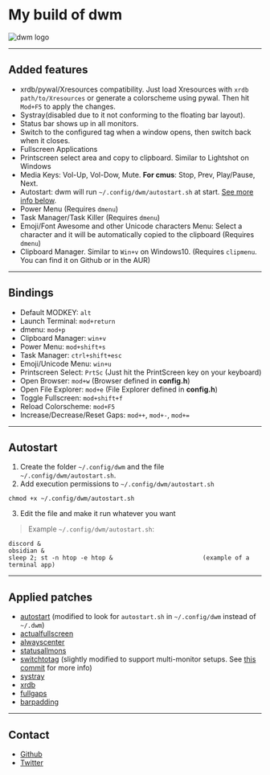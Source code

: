 # My build of dwm

![dwm logo](dwm.png)

---

## Added features

+ xrdb/pywal/Xresources compatibility. Just load Xresources with `xrdb path/to/Xresources` or generate a colorscheme using pywal. Then hit `Mod+F5` to apply the changes.
+ Systray(disabled due to it not conforming to the floating bar layout).
+ Status bar shows up in  all monitors.
+ Switch to the configured tag when a window opens, then switch back when it closes.
+ Fullscreen Applications
+ Printscreen select area and copy to clipboard. Similar to Lightshot on Windows
+ Media Keys: Vol-Up, Vol-Dow, Mute. **For cmus**: Stop, Prev, Play/Pause, Next.
+ Autostart: dwm will run `~/.config/dwm/autostart.sh` at start. [See more info below](#autostart). 
+ Power Menu (Requires `dmenu`)
+ Task Manager/Task Killer (Requires `dmenu`)
+ Emoji/Font Awesome and other Unicode characters Menu: Select a character and it will be automatically copied to the clipboard (Requires `dmenu`)
+ Clipboard Manager. Similar to `Win+v` on Windows10. (Requires `clipmenu`. You can find it on Github or in the AUR)

---

## Bindings

+ Default MODKEY: `alt`
+ Launch Terminal: `mod+return`
+ dmenu: `mod+p`
+ Clipboard Manager: `win+v`
+ Power Menu: `mod+shift+s`
+ Task Manager: `ctrl+shift+esc`
+ Emoji/Unicode Menu: `win+u`
+ Printscreen Select: `PrtSc` (Just hit the PrintScreen key on your keyboard)
+ Open Browser: `mod+w` (Browser defined in **config.h**)
+ Open File Explorer: `mod+e` (File Explorer defined in **config.h**)
+ Toggle Fullscreen: `mod+shift+f`
+ Reload Colorscheme: `mod+F5`
+ Increase/Decrease/Reset Gaps: `mod++`, `mod+-`, `mod+=`

---

## Autostart

1. Create the folder `~/.config/dwm` and the file `~/.config/dwm/autostart.sh`.
2. Add execution permissions to `~/.config/dwm/autostart.sh`
```shell
chmod +x ~/.config/dwm/autostart.sh
```
3. Edit the file and make it run whatever you want

>Example `~/.config/dwm/autostart.sh`:
```shell
discord &
obsidian &
sleep 2; st -n htop -e htop &                         (example of a terminal app)
```

---

## Applied patches

+ [autostart](https://dwm.suckless.org/patches/autostart/) (modified to look for `autostart.sh` in `~/.config/dwm` instead of `~/.dwm`)
+ [actualfullscreen](https://dwm.suckless.org/patches/actualfullscreen/)
+ [alwayscenter](https://dwm.suckless.org/patches/alwayscenter/)
+ [statusallmons](https://dwm.suckless.org/patches/statusallmons/)
+ [switchtotag](https://dwm.suckless.org/patches/switchtotag/) (slightly modified to support multi-monitor setups. See [this commit](https://github.com/FawkesOficial/dwm/commit/d4c21b5921a1734773a6d59d8b61868d1b2ab495) for more info)
+ [systray](https://dwm.suckless.org/patches/systray/)
+ [xrdb](https://dwm.suckless.org/patches/xrdb/)
+ [fullgaps](https://dwm.suckless.org/patches/fullgaps/)
+ [barpadding](https://dwm.suckless.org/patches/fullgaps/)

---

## Contact

- [Github](https://github.com/FawkesOficial)
- [Twitter](https://twitter.com/FawkesOficial)
